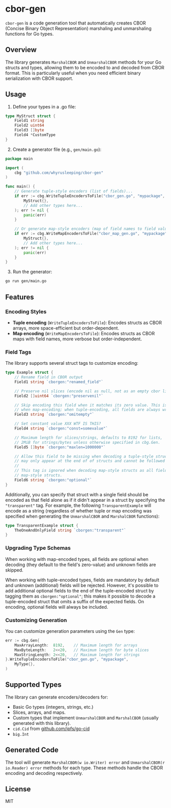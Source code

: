 # cbor-gen

`cbor-gen` is a code generation tool that automatically creates CBOR (Concise Binary Object Representation) marshaling and unmarshaling functions for Go types.

## Overview

The library generates `MarshalCBOR` and `UnmarshalCBOR` methods for your Go structs and types, allowing them to be encoded to and decoded from CBOR format. This is particularly useful when you need efficient binary serialization with CBOR support.

## Usage

1. Define your types in a .go file:

```go
type MyStruct struct {
    Field1 string
    Field2 uint64
    Field3 []byte
    Field4 *CustomType
}
```

2. Create a generator file (e.g., `gen/main.go`):

```go
package main

import (
    cbg "github.com/whyrusleeping/cbor-gen"
)

func main() {
    // Generate tuple-style encoders (list of fields)...
    if err := cbg.WriteTupleEncodersToFile("cbor_gen.go", "mypackage",
        MyStruct{},
        // Add other types here...
    ); err != nil {
        panic(err)
    }

    // Or generate map-style encoders (map of field names to field values)...
    if err := cbg.WriteMapEncodersToFile("cbor_map_gen.go", "mypackage",
        MyStruct{},
        // Add other types here...
    ); err != nil {
        panic(err)
    }
}
```

3. Run the generator:
```bash
go run gen/main.go
```

## Features

### Encoding Styles

- **Tuple encoding** (`WriteTupleEncodersToFile`): Encodes structs as CBOR arrays, more space-efficient but order-dependent.
- **Map encoding** (`WriteMapEncodersToFile`): Encodes structs as CBOR maps with field names, more verbose but order-independent.

### Field Tags

The library supports several struct tags to customize encoding:

```go
type Example struct {
    // Rename field in CBOR output
    Field1 string `cborgen:"renamed_field"`

    // Preserve nil slices (encode nil as null, not as an empty cbor list)
    Field2 []uint64 `cborgen:"preservenil"`

    // Skip encoding this field when it matches its zero value. This is only applicable
    // when map-encoding; when tuple-encoding, all fields are always written.
    Field3 string `cborgen:"omitempty"`

    // Set constant value XXX WTF IS THIS?
    Field4 string `cborgen:"const=somevalue"`

    // Maximum length for slices/strings, defaults to 8192 for lists,
    // 2MiB for strings/bytes unless otherwise specified in cbg.Gen.
    Field5 []byte `cborgen:"maxlen=1000000"`

    // Allow this field to be missing when decoding a tuple-style struct. Optional fields
    // may only appear at the end of of structs and cannot be followed by mandatory fields.
    //
    // This tag is ignored when decoding map-style structs as all fields are optional in
    // map-style structs.
    Field6 string `cborgen:"optional"`
}
```

Additionally, you can specify that struct with a single field should be encoded as that field alone as if it didn't appear in a struct by specifying the `"transparent"` tag. For example, the following `TransparentExample` will encode as a string (regardless of whether tuple or map encoding was specified when generating the `UnmarshalCBOR` and `MarshalCBOR` functions):

```go
type TransparentExample struct {
	TheOneAndOnlyField string `cborgen:"transparent"`
}
```

### Upgrading Type Schemas

When working with map-encoded types, all fields are optional when decoding (they default to the field's zero-value) and unknown fields are skipped.

When working with tuple-encoded types, fields are mandatory by default and unknown (additional) fields will be rejected. However, it's possible to add additional optional fields to the end of the tuple-encoded struct by tagging them as `cborgen:"optional"`; this makes it possible to decode a tuple-encoded struct that omits a suffix of the expected fields. On encoding, optional fields will always be included.

### Customizing Generation

You can customize generation parameters using the `Gen` type:

```go
err := cbg.Gen{
    MaxArrayLength:  8192,    // Maximum length for arrays
    MaxByteLength:   2<<20,   // Maximum length for byte slices
    MaxStringLength: 2<<20,   // Maximum length for strings
}.WriteTupleEncodersToFile("cbor_gen.go", "mypackage",
    MyType{},
)
```

## Supported Types

The library can generate encoders/decoders for:

- Basic Go types (integers, strings, etc.)
- Slices, arrays, and maps.
- Custom types that implement `UnmarshalCBOR` and `MarshalCBOR` (usually generated with this library).
- `cid.Cid` from [github.com/ipfs/go-cid](https://github.com/ipfs/go-cid)
- `big.Int`

## Generated Code

The tool will generate `MarshalCBOR(w io.Writer) error` and `UnmarshalCBOR(r io.Reader) error` methods for each type. These methods handle the CBOR encoding and decoding respectively.

## License

MIT
